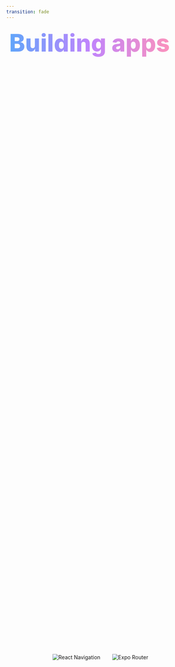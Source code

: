 ```yaml
---
transition: fade
---
```


<div
  v-motion
  :initial="{ x: -80 }"
  :enter="{ x: 0 }"
  :leave="{ x: 1000 }"
  style="font-size: 4rem; font-weight: 800; padding: 0.5rem; display: inline-block; line-height: 1.2;"
>
  <span style="background: linear-gradient(to right, rgb(96, 165, 250), rgb(192, 132, 252), rgb(251, 146, 188)); -webkit-background-clip: text; -webkit-text-fill-color: transparent; background-clip: text;">Building apps</span> 
</div>

<div style="display: flex; justify-content: center; align-items: center; gap: 2rem; height: 80%; padding: 2rem;">
  <img src="/assets/react-navigation.png" alt="React Navigation" style="max-width: 45%; max-height: 50vh; object-fit: contain;" v-click />
  <img src="/assets/expo-router.png" alt="Expo Router" style="max-width: 45%; max-height: 50vh; object-fit: contain;" v-click />
</div>

<!--
Now that we know about all the terminology, let's dive into building some apps. I've split this up into two apps. The first app we will be building is a blog app using React Navigation and the second part will be building a movie app using Expo Router. And then we'll compare the two to see how they differ, the positives and negatives of each approach.
-->

